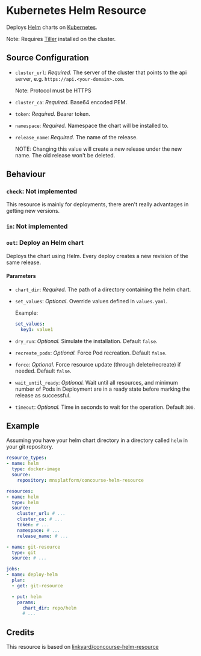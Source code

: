 # Kubernetes Helm Resource

Deploys [Helm](https://helm.sh/) charts on [Kubernetes](https://kubernetes.io/).

Note: Requires [Tiller](https://docs.helm.sh/using_helm/#installing-tiller) installed on the cluster.

## Source Configuration

* `cluster_url`: *Required.* The server of the cluster that points to the api server, e.g.
`https://api.<your-domain>.com`.

  Note: Protocol must be HTTPS

* `cluster_ca`: *Required.* Base64 encoded PEM.

* `token`: *Required.* Bearer token.

* `namespace`: *Required.* Namespace the chart will be installed to.

* `release_name`: *Required.* The name of the release.

  NOTE: Changing this value will create a new release under the new name. The old release won't be deleted.

## Behaviour

### `check`: Not implemented

This resource is mainly for deployments, there aren't really advantages in getting new versions.

### `in`: Not implemented

### `out`: Deploy an Helm chart

Deploys the chart using Helm. Every deploy creates a new revision of the same release.

#### Parameters

* `chart_dir`: *Required.* The path of a directory containing the helm chart.

* `set_values`: *Optional*. Override values defined in `values.yaml`.

  Example:

  ```yaml
  set_values:
    key1: value1
  ```

* `dry_run`: *Optional.* Simulate the installation. Default `false`.

* `recreate_pods`: *Optional.* Force Pod recreation. Default `false`.

* `force`: *Optional.* Force resource update (through delete/recreate) if needed. Default `false`.

* `wait_until_ready`: *Optional.* Wait until all resources, and minimum number of Pods in Deployment are in a ready state before marking the release as successful.

* `timeout`: *Optional.* Time in seconds to wait for the operation. Default `300`.

## Example

Assuming you have your helm chart directory in a directory called `helm` in your git repository.

```yaml
resource_types:
- name: helm
  type: docker-image
  source:
    repository: mnsplatform/concourse-helm-resource

resources:
- name: helm
  type: helm
  source:
    cluster_url: # ...
    cluster_ca: # ...
    token: # ...
    namespace: # ...
    release_name: # ...

- name: git-resource
  type: git
  source: # ...

jobs:
- name: deploy-helm
  plan:
  - get: git-resource

  - put: helm
    params:
      chart_dir: repo/helm
      # ...
```

## Credits

This resource is based on [linkyard/concourse-helm-resource](https://github.com/linkyard/concourse-helm-resource)
